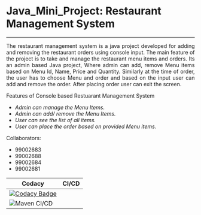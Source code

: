 # Java_Mini_Project: Restaurant Management System
----------------------------------------------
<p style='text-align: justify;'> The restaurant management system is a java project developed for adding and removing the restaurant orders using console input. The main feature of the project is to take and manage the restaurant menu items and orders. Its an admin based Java project, Where admin can add, remove Menu items based on Menu Id, Name, Price and Quantity. Similarly at the time of order, the user has to choose Menu and order and based on the input user can add and remove the order. After placing order user can exit the screen. </p>

Features of Console based Restuarant Management System
* _Admin can manage the Menu Items._
* _Admin can add/ remove the Menu Items._
* _User can see the list of all items._
* _User can place the order based on provided Menu items._

Collaborators:
* 99002683
* 99002688
* 99002684
* 99002681


|Codacy|CI/CD|
|------|-----|
|[![Codacy Badge](https://app.codacy.com/project/badge/Grade/aadea4086ab04c25b79b074939bbbed2)](https://www.codacy.com/gh/99002688/Java_Mini_Project/dashboard?utm_source=github.com&amp;utm_medium=referral&amp;utm_content=99002688/Java_Mini_Project&amp;utm_campaign=Badge_Grade)|
|![Maven CI/CD](https://github.com/99002688/Java_Mini_Project/workflows/Maven%20CI/CD/badge.svg?branch=main)|
